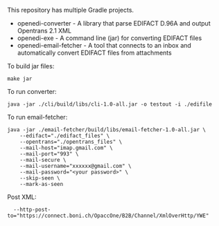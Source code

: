 This repository has multiple Gradle projects.

- openedi-converter - A library that parse EDIFACT D.96A and output Opentrans 2.1 XML
- openedi-exe - A command line (jar) for converting EDIFACT files
- openedi-email-fetcher - A tool that connects to an inbox and automatically convert EDIFACT files from attachments

To build jar files:

```
make jar
```

To run converter:

```
java -jar ./cli/build/libs/cli-1.0-all.jar -o testout -i ./edifile
```

To run email-fetcher:

```
java -jar ./email-fetcher/build/libs/email-fetcher-1.0-all.jar \
	--edifact="./edifact_files" \
	--opentrans="./opentrans_files" \
	--mail-host="imap.gmail.com" \
	--mail-port="993" \
	--mail-secure \
	--mail-username="xxxxxx@gmail.com" \
	--mail-password="<your password>" \
	--skip-seen \
	--mark-as-seen
```

Post XML:
```
  --http-post-to="https://connect.boni.ch/OpaccOne/B2B/Channel/XmlOverHttp/YWE"
```
